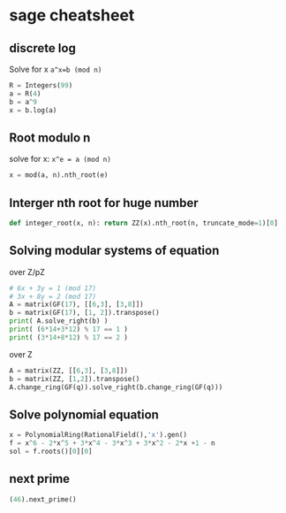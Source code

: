 # sage cheatsheet

## discrete log
Solve for x `a^x=b (mod n)`
```py
R = Integers(99)
a = R(4)
b = a^9
x = b.log(a)
```
## Root modulo n
solve for x: `x^e = a (mod n)`
```py
x = mod(a, n).nth_root(e)
```

## Interger nth root for huge number
```py
def integer_root(x, n): return ZZ(x).nth_root(n, truncate_mode=1)[0]
```
## Solving modular systems of equation
over Z/pZ
```py
# 6x + 3y = 1 (mod 17)
# 3x + 8y = 2 (mod 17)
A = matrix(GF(17), [[6,3], [3,8]])
b = matrix(GF(17), [1, 2]).transpose()
print( A.solve_right(b) )
print( (6*14+3*12) % 17 == 1 )
print( (3*14+8*12) % 17 == 2 )
```
over Z
```py
A = matrix(ZZ, [[6,3], [3,8]])
b = matrix(ZZ, [1,2]).transpose()
A.change_ring(GF(q)).solve_right(b.change_ring(GF(q)))
```

## Solve polynomial equation
```py
x = PolynomialRing(RationalField(),'x').gen()
f = x^6 - 2*x^5 + 3*x^4 - 3*x^3 + 3*x^2 - 2*x +1 - n
sol = f.roots()[0][0]
```

## next prime
```py
(46).next_prime()
```
